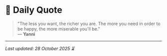 # 📜 Daily Quote

> "The less you want, the richer you are. The more you need in order to be happy, the more miserable you'll be."  
> — **Yanni**

---

_Last updated: 28 October 2025 ⏳_
